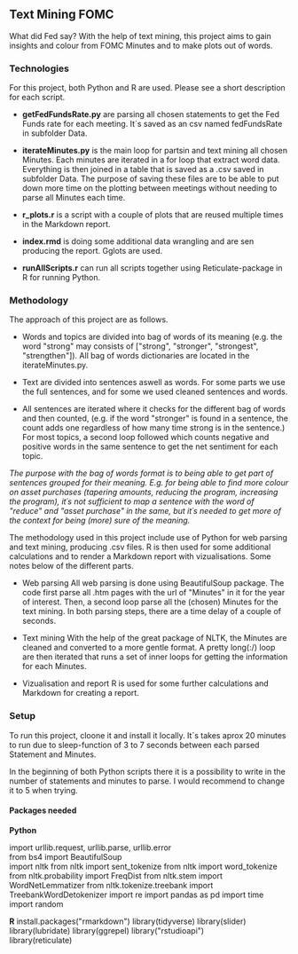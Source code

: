 ## Text Mining FOMC

What did Fed say? With the help of text mining, this project aims to gain insights and colour from FOMC Minutes and to make plots out of words.

### Technologies

For this project, both Python and R are used. Please see a short description for each script.

* **getFedFundsRate.py** are parsing all chosen statements to get the Fed Funds rate for each meeting. It´s saved as an csv named fedFundsRate in subfolder Data.
* **iterateMinutes.py** is the main loop for partsin and text mining all chosen Minutes. Each minutes are iterated in a for loop that extract word data. Everything is then joined in a table that is saved as a .csv saved in subfolder Data. The purpose of saving these files are to be able to put down more time on the plotting between meetings without needing to parse all Minutes each time.

* **r_plots.r** is a script with a couple of plots that are reused multiple times in the Markdown report.
* **index.rmd** is doing some additional data wrangling and are sen producing the report. Gglots are used.
* **runAllScripts.r** can run all scripts together using Reticulate-package in R for running Python.



### Methodology

The approach of this project are as follows.

* Words and topics are divided into bag of words of its meaning (e.g. the word "strong" may consists of ["strong", "stronger", "strongest", "strengthen"]). All bag of words dictionaries are located in the iterateMinutes.py.

* Text are divided into sentences aswell as words. For some parts we use the full sentences, and for some we used cleaned sentences and words.

* All sentences are iterated where it checks for the different bag of words and then counted, (e.g. if the word "stronger" is found in a sentence, the count adds one regardless of how many time strong is in the sentence.) For most topics, a second loop followed which counts negative and positive words in the same sentence to get the net sentiment for each topic. 

*The purpose with the bag of words format is to being able to get part  of sentences grouped for their meaning. E.g. for being able to find more colour on asset purchases (tapering amounts, reducing the program, increasing the program), it´s not sufficient to map a sentence with the word of "reduce" and "asset purchase" in the same, but it´s needed to get more of the context for being (more) sure of the meaning.*

The methodology used in this project include use of Python for web parsing and text mining, producing .csv files. R is then used for some additional calculations and to render a Markdown report with vizualisations. Some notes below of the different parts.

* Web parsing
All web parsing is done using BeautifulSoup package. The code first parse all .htm pages with the url of "Minutes" in it for the year of interest. Then, a second loop parse all the (chosen) Minutes for the text mining. In both parsing steps, there are a time delay of a couple of seconds.

* Text mining
With the help of the great package of NLTK, the Minutes are cleaned and converted to a more gentle format. A pretty long(:/) loop are then iterated that runs a set of inner loops for getting the information for each Minutes.

* Vizualisation and report
R is used for some further calculations and Markdown for creating a report.


### Setup

To run this project, cloone it and install it locally. It´s takes aprox 20 minutes to run due to sleep-function of 3 to 7 seconds between each parsed Statement and Minutes.

In the beginning of both Python scripts there it is a possibility to write in the number of statements and minutes to parse. I would recommend to change it to 5 when trying.

#### Packages needed
**Python**

import urllib.request, urllib.parse, urllib.error <br>
from bs4 import BeautifulSoup <br>
import nltk
from nltk import sent_tokenize
from nltk import word_tokenize
from nltk.probability import FreqDist
from nltk.stem import WordNetLemmatizer
from nltk.tokenize.treebank import TreebankWordDetokenizer
import re
import pandas as pd
import time
import random

**R**
install.packages("rmarkdown")
library(tidyverse)
library(slider)
library(lubridate)
library(ggrepel)
library("rstudioapi")   
library(reticulate)
